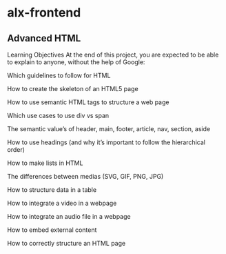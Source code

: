 # alx-frontend
## Advanced HTML
Learning Objectives
At the end of this project, you are expected to be able to explain to anyone, without the help of Google:

Which guidelines to follow for HTML

How to create the skeleton of an HTML5 page

How to use semantic HTML tags to structure a web page

Which use cases to use div vs span

The semantic value’s of header, main, footer, article, nav, section, aside

How to use headings (and why it’s important to follow the hierarchical order)

How to make lists in HTML

The differences between medias (SVG, GIF, PNG, JPG)

How to structure data in a table

How to integrate a video in a webpage

How to integrate an audio file in a webpage

How to embed external content

How to correctly structure an HTML page
